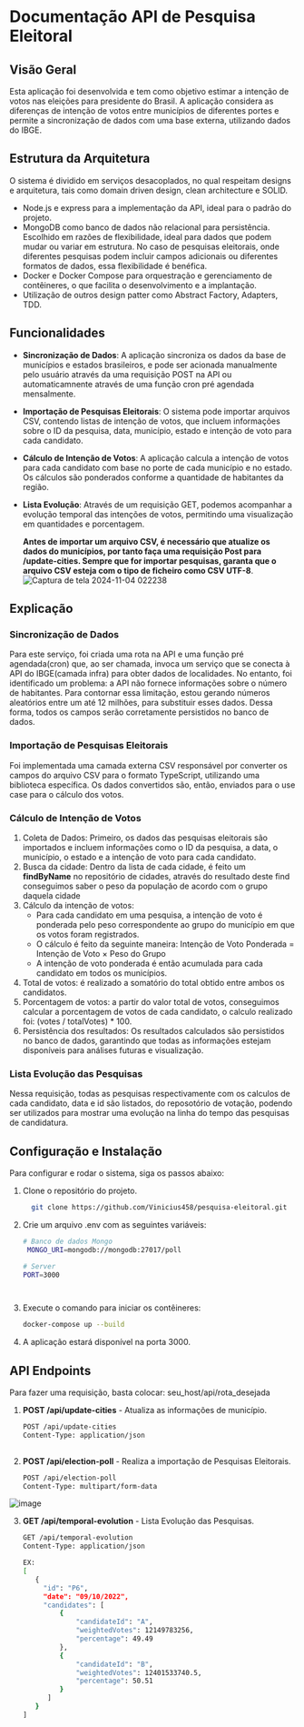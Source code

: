 # Documentação API de Pesquisa Eleitoral
## Visão Geral
Esta aplicação foi desenvolvida e tem como objetivo estimar a intenção de votos nas eleições para presidente do Brasil. A aplicação considera as diferenças de intenção de votos entre municípios de diferentes portes e permite a sincronização de dados com uma base externa, utilizando dados do IBGE.

## Estrutura da Arquitetura
O sistema é dividido em serviços desacoplados, no qual respeitam designs e arquitetura, tais como domain driven design, clean architecture e SOLID.
- Node.js e express para a implementação da API, ideal para o padrão do projeto.
- MongoDB como banco de dados não relacional para persistência. Escolhido em razões de flexibilidade, ideal para dados que podem mudar ou variar em estrutura. No caso de pesquisas eleitorais, onde diferentes pesquisas podem incluir campos adicionais ou diferentes formatos de dados, essa flexibilidade é benéfica.
- Docker e Docker Compose para orquestração e gerenciamento de contêineres, o que facilita o desenvolvimento e a implantação.
- Utilização de outros design patter como Abstract Factory, Adapters, TDD.

## Funcionalidades

- **Sincronização de Dados**: A aplicação sincroniza os dados da base de municípios e estados brasileiros, e pode ser acionada manualmente pelo usuário através da uma requisição POST na API ou automaticamnente através de uma função cron pré agendada mensalmente.
  
- **Importação de Pesquisas Eleitorais**: O sistema pode importar arquivos CSV, contendo listas de intenção de votos, que incluem informações sobre o ID da pesquisa, data, município, estado e intenção de voto para cada candidato.

- **Cálculo de Intenção de Votos**: A aplicação calcula a intenção de votos para cada candidato com base no porte de cada município e no estado. Os cálculos são ponderados conforme a quantidade de habitantes da região.

- **Lista Evolução**: Através de um requisição GET, podemos acompanhar a evolução temporal das intenções de votos, permitindo uma visualização em quantidades e porcentagem.

  **Antes de importar um arquivo CSV, é necessário que atualize os dados do municípios, por tanto faça uma requisição Post para /update-cities. Sempre que for importar pesquisas, garanta que o arquivo CSV esteja com o tipo de ficheiro como CSV UTF-8**.
  ![Captura de tela 2024-11-04 022238](https://github.com/user-attachments/assets/fa076762-cdb2-4bd1-b8e7-39b5dda6cab6)


## Explicação
### Sincronização de Dados
Para este serviço, foi criada uma rota na API e uma função pré agendada(cron) que, ao ser chamada, invoca um serviço que se conecta à API do IBGE(camada infra) para obter dados de localidades. No entanto, foi identificado um problema: a API não fornece informações sobre o número de habitantes. Para contornar essa limitação, estou gerando números aleatórios entre um até 12 milhões, para substituir esses dados. Dessa forma, todos os campos serão corretamente persistidos no banco de dados.

### Importação de Pesquisas Eleitorais
Foi implementada uma camada externa CSV responsável por converter os campos do arquivo CSV para o formato TypeScript, utilizando uma biblioteca específica. Os dados convertidos são, então, enviados para o use case para o cálculo dos votos.

### Cálculo de Intenção de Votos
1. Coleta de Dados: Primeiro, os dados das pesquisas eleitorais são importados e incluem informações como o ID da pesquisa, a data, o município, o estado e a intenção de voto para cada candidato.
2. Busca da cidade: Dentro da lista de cada cidade, é feito um **findByName** no repositório de cidades, através do resultado deste find conseguimos saber o peso da população de acordo com o grupo daquela cidade
3. Cálculo da intenção de votos:
   - Para cada candidato em uma pesquisa, a intenção de voto é ponderada pelo peso correspondente ao grupo do município em que os votos foram registrados.
   - O cálculo é feito da seguinte maneira: Intenção de Voto Ponderada = Intenção de Voto × Peso do Grupo
   - A intenção de voto ponderada é então acumulada para cada candidato em todos os municípios.
4. Total de votos: é realizado a somatório do total obtido entre ambos os candidatos.
5. Porcentagem de votos:  a partir do valor total de votos, conseguimos calcular a porcentagem de votos de cada candidato, o calculo realizado foi: (votes / totalVotes) * 100.
6. Persistência dos resultados: Os resultados calculados são persistidos no banco de dados, garantindo que todas as informações estejam disponíveis para análises futuras e visualização.

### Lista Evolução das Pesquisas
Nessa requisição, todas as pesquisas respectivamente com os calculos de cada candidato, data e id são listados, do reposotório de votação, podendo ser utilizados para mostrar uma evolução na linha do tempo das pesquisas de candidatura.
   
## Configuração e Instalação
Para configurar e rodar o sistema, siga os passos abaixo:
1. Clone o repositório do projeto.
   ```bash
     git clone https://github.com/Vinicius458/pesquisa-eleitoral.git
   
2. Crie um arquivo .env com as seguintes variáveis:
   ```bash
   # Banco de dados Mongo
    MONGO_URI=mongodb://mongodb:27017/poll
   
   # Server
   PORT=3000




 3. Execute o comando para iniciar os contêineres:
    ```bash
    docker-compose up --build

 4. A aplicação estará disponível na porta 3000.

## API Endpoints
Para fazer uma requisição, basta colocar: seu_host/api/rota_desejada

1. **POST /api/update-cities** - Atualiza as informações de município.
   ```bash
   POST /api/update-cities
   Content-Type: application/json
      
2. **POST  /api/election-poll** - Realiza a importação de Pesquisas Eleitorais.
      ```bash
      POST /api/election-poll
      Content-Type: multipart/form-data

![image](https://github.com/user-attachments/assets/b694b0be-3206-4377-8bfc-c4ee2cfde044)


3. **GET  /api/temporal-evolution** - Lista Evolução das Pesquisas.
   ```bash
   GET /api/temporal-evolution
   Content-Type: application/json

   EX:
   [
	  {
		"id": "P6",
		"date": "09/10/2022",
		"candidates": [
			{
				"candidateId": "A",
				"weightedVotes": 12149783256,
				"percentage": 49.49
			},
			{
				"candidateId": "B",
				"weightedVotes": 12401533740.5,
				"percentage": 50.51
			}
		 ]
	  }
   ]

